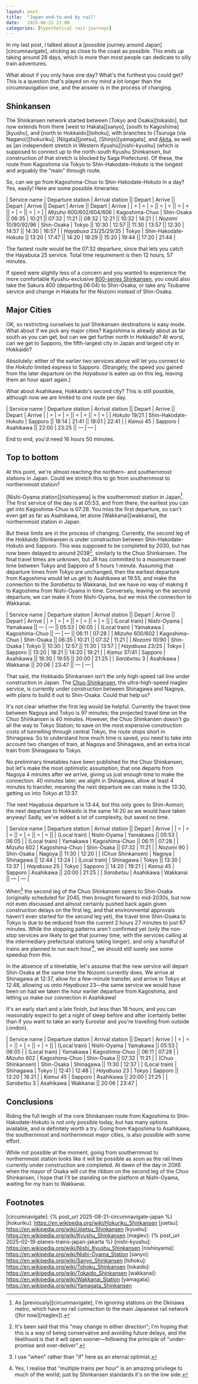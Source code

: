 ```yaml
---
layout: post
title:  "Japan end-to-end by rail"
date:   2025-08-21 21:00
categories: [hypothetical rail journeys]
---
```


In my last post,
I talked about a [possible journey around Japan][circumnavigate],
sticking as close to the coast as possible.
This ends up taking around 28 days,
which is more than most people can dedicate to silly train adventures.

What about if you only have one day?
What's the furthest you could get?
This is a question that's played on my mind a lot longer than the circumnavigation one,
and the answer is in the process of changing.

## Shinkansen

The Shinkansen network started between [Tokyo and Osaka][tokaido],
but now extends from there [west to Hakata][sanyo],
[south to Kagoshima][kyushu],
and [north to Hokkaido][tohoku],
with branches to [Tsuruga (via Nagano)][hokuriku],
[Niigata][joetsu],
[Shinjo][yamagata],
and [Akita][akita],
as well as [an independent stretch in Western Kyushu][nishi-kyushu]
(which is supposed to connect up to the north-south Kyushu Shinkansen,
but construction of that stretch is blocked by Saga Prefecture).
Of these,
the route from Kagoshima via Tokyo to Shin-Hakodate-Hokuto
is the longest and arguably the "main" through route.

So,
can we go from Kagoshima-Chuo to Shin-Hakodate-Hokuto in a day?
Yes, easily!
Here are some possible itineraries:

| Service name | Departure station | Arrival station || Depart | Arrive || Depart | Arrive || Depart | Arrive || Depart | Arrive |
| = | = | = || = | = || = | = || = | = || = | = |
| _Mizuho_ 600/602/604/606 | Kagoshima-Chuo | Shin-Osaka || 06:35 | 10:21 || 07:32 | 11:21 || 08:32 | 12:21 || 10:32 | 14:21 |
| _Nozomi_ 10/90/92/96 | Shin-Osaka | Tokyo || 10:30 | 12:57 || 11:30 | 13:57 || 12:30 | 14:57 || 14:30 | 16:57 |
| _Hayabusa_ 23/25/29/35 | Tokyo | Shin-Hakodate-Hokuto || 13:20 | 17:47 || 14:20 | 18:29 || 15:20 | 19:44 || 17:20 | 21:44 |

The fastest route would be the 07:32 departure,
since that lets you catch the Hayabusa 25 service.
Total time requirement is then 12 hours, 57 minutes.

If speed were slightly less of a concern
and you wanted to experience
the more comfortable Kyushu-exclusive [800-series Shinkansen][800kei],
you could also take the Sakura 400 (departing 06:04) to Shin-Osaka,
or take any Tsubame service and change in Hakata for the Nozomi instead of Shin-Osaka.

## Major Cities

OK,
so restricting ourselves to just Shinkansen destinations is easy mode.
What about if we pick any major cities?
Kagoshima is already about as far south as you can get,
but can we get further north in Hokkaido?
At worst,
can we get to Sapporo,
the fifth-largest city in Japan and largest city in Hokkaido?

Absolutely:
either of the earlier two services above
will let you connect to the _Hokuto_ limited express to Sapporo.
(Strangely,
the speed you gained from the later departure on the _Hayabusa_
is eaten up on this leg,
leaving them an hour apart again.)

What about Asahikawa,
Hokkaido's second city?
This is still possible,
although now we are limited to one route per day.

| Service name | Departure station | Arrival station || Depart | Arrive || Depart | Arrive |
| = | = | = || = | = || = | = |
| _Hokuto_ 19/21 | Shin-Hakodate-Hokuto | Sapporo || 18:14 | 21:41 || 19:01 | 22:41 |
| _Kamui_ 45 | Sapporo | Asahikawa || 22:00 | 23:25 || &mdash; | &mdash; |

End to end,
you'd need 16 hours 50 minutes.

## Top to bottom

At this point,
we're almost reaching the northern- and southernmost stations in Japan.
Could we stretch this to go from southernmost to northernmost station?

[Nishi-Oyama station][nishioyama] is the southernmost station in Japan[^1].
The first service of the day is at 05:53,
and from there,
the earliest you can get into Kagoshima-Chuo is 07:28.
You miss the first departure,
so can't even get as far as Asahikawa,
let alone [Wakkanai][wakkanai],
the northernmost station in Japan.

But these limits are in the process of changing.
Currently,
the second leg of the Hokkaido Shinkansen is under construction
between Shin-Hakodate-Hokuto and Sapporo.
This was supposed to be completed by 2030,
but has now been delayed to around 2038[^2],
similarly to the Chuo Shinkansen.
The final travel times are unknown,
but JR has committed to a _maximum_ travel time between Tokyo and Sapporo
of 5 hours 1 minute.
Assuming that departure times from Tokyo are unchanged,
then the earliest departure from Kagoshima would let us get to Asahikawa at 19:55,
and make the connection to the _Sarobetsu_ to Wakkanai,
but we have no way of making it to Kagoshima from Nishi-Oyama in time.
Conversely,
leaving on the second departure,
we can make it from Nishi-Oyama,
but we miss the connection to Wakkanai.

| Service name | Departure station | Arrival station || Depart | Arrive || Depart | Arrive |
| = | = | = || = | = || = | = ||
| (Local train) | Nishi-Oyama | Yamakawa || &mdash; | &mdash; || 05:53 | 06:05 |
| (Local train) | Yamakawa | Kagoshima-Chuo || &mdash; | &mdash; || 06:11 | 07:28 |
| _Mizuho_ 600/602 | Kagoshima-Chuo | Shin-Osaka || 06:35 | 10:21 || 07:32 | 11:21 |
| _Nozomi_ 10/90 | Shin-Osaka | Tokyo || 10:30 | 12:57 || 11:30 | 13:57 |
| _Hayabusa_ 23/25 | Tokyo | Sapporo || 13:20 | 18:21 || 14:20 | 19:21 |
| _Kamui_ 37/41 | Sapporo | Asahikawa || 18:30 | 19:55 || 20:00 | 21:25 |
| _Sarobetsu_ 3 | Asahikawa | Wakkanai || 20:06 | 23:47 || &mdash; | &mdash; |

That said,
the Hokkaido Shinkansen isn't the only high-speed rail line under construction in Japan.
The [Chuo Shinkansen][chuo],
the ultra-high-speed maglev service,
is currently under construction between Shinagawa and Nagoya,
with plans to build it out to Shin-Osaka.
Could that help us?

It's not clear whether the first leg would be helpful.
Currently the travel time between Nagoya and Tokyo is 97 minutes;
the projected travel time on the Chuo Shinkansen is 40 minutes.
However,
the Chuo Shinkansen doesn't go all the way to Tokyo Station;
to save on the most expensive construction costs of tunnelling through central Tokyo,
the route stops short in Shinagawa.
So to understand how much time is saved,
you need to take into account two changes of train,
at Nagoya and Shinagawa,
and an extra local train from Shinagawa to Tokyo.

No preliminary timetables have been published for the Chuo Shinkansen,
but let's make the most optimistic assumption,
that one departs from Nagoya 4 minutes after we arrive,
giving us just enough time to make the connection.
40 minutes later,
we alight in Shinagawa,
allow at least 4 minutes to transfer,
meaning the next departure we can make is the 13:30,
getting us into Tokyo at 13:37.

The next Hayabusa departure is 13:44,
but this only goes to Shin-Aomori;
the next departure to Hokkaido is the same 14:20 as we would have taken anyway!
Sadly,
we've added a lot of complexity,
but saved no time.

| Service name | Departure station | Arrival station || Depart | Arrive |
| = | = | = || = | = || = | = ||
| (Local train) | Nishi-Oyama | Yamakawa || 05:53 | 06:05 |
| (Local train) | Yamakawa | Kagoshima-Chuo || 06:11 | 07:28 |
| _Mizuho_ 602 | Kagoshima-Chuo | Shin-Osaka || 07:32 | 11:21 |
| _Nozomi_ 90 | Shin-Osaka | Nagoya || 11:30 | 12:20 |
| (Chuo Shinkansen) | Nagoya | Shinagawa || 12:44 | 13:24 |
| (Local train) | Shinagawa | Tokyo || 13:30 | 13:37 <!-- XD --> |
| _Hayabusa_ 25 | Tokyo | Sapporo || 14:20 | 19:21 |
| _Kamui_ 45 | Sapporo | Asahikawa || 20:00 | 21:25 |
| _Sarobetsu_ | Asahikawa | Wakkanai || &mdash; | &mdash; |

When[^3] the second leg of the Chuo Shinkansen opens to Shin-Osaka
(originally scheduled for 2045,
then brought forward to mid-2030s,
but now not even discussed
and almost certainly pushed back again given construction delays on the first leg,
and that environmental approvals haven't even started for the second leg yet),
the travel time Shin-Osaka to Tokyo is due to be reduced
from the current 2 hours 27 minutes to just 67 minutes.
While the stopping patterns aren't confirmed yet
(only the non-stop services are likely to get that journey time,
with the services calling at the intermediary prefectural stations taking longer),
and only a handful of trains are planned to run each hour[^4],
we should still surely see some speedup from this.

In the absence of a timetable,
let's assume that the new service will depart Shin-Osaka
at the same time the Nozomi currently does.
We arrive at Shinagawa at 12:37,
allow for a few-minute transfer,
and arrive in Tokyo at 12:48,
allowing us onto _Hayabusa_ 23&mdash;the same service we would have been on
had we taken the hour earlier departure from Kagoshima,
and letting us make our connection in Asahikawa!

It's an early start and a late finish,
but less than 18 hours,
and you can reasonably expect to get a night of sleep before and after
(certainly better than if you want to take an early Eurostar
and you're travelling from outside London).

| Service name | Departure station | Arrival station || Depart | Arrive |
| = | = | = || = | = || = | = ||
| (Local train) | Nishi-Oyama | Yamakawa || 05:53 | 06:05 |
| (Local train) | Yamakawa | Kagoshima-Chuo || 06:11 | 07:28 |
| _Mizuho_ 602 | Kagoshima-Chuo | Shin-Osaka || 07:32 | 11:21 |
| (Chuo Shinkansen) | Shin-Osaka | Shinagawa || 11:30 | 12:37 |
| (Local train) | Shinagawa | Tokyo || 12:41 | 12:48 |
| _Hayabusa_ 23 | Tokyo | Sapporo || 13:20 | 18:21 |
| _Kamui_ 45 | Sapporo | Asahikawa || 20:00 | 21:25 |
| _Sarobetsu_ 3 | Asahikawa | Wakkanai || 20:06 | 23:47 |

## Conclusions

Riding the full length of the core Shinkansen route
from Kagoshima to Shin-Hakodate-Hokuto
is not only possible today,
but has many options available,
and is definitely worth a try.
Going from Kagoshima to Asahikawa,
the southernmost and northernmost major cities,
is also possible with some effort.

While not possible at the moment,
going from southernmost to northernmost station looks like it will be possible
as soon as the rail lines currently under construction are completed.
At dawn of the day in 20X6
when the mayor of Osaka will cut the ribbon on the second leg of the Chuo Shinkansen,
I hope that I'll be standing on the platform at Nishi-Oyama,
waiting for my train to Wakkanai.

## Footnotes

[^1]: As [previously][circumnavigate],
      I'm ignoring stations on the Okinawa metro,
      which have no rail connection to the main Japanese rail network
      ([for now][maglev]).

[^2]: It's been said that this "may change in either direction";
      I'm hoping that this is a way of being conservative and avoiding future delays,
      and the likelihood is that it will open sooner&mdash;following
      the principle of "under-promise and over-deliver".

[^3]: I use "when" rather than "if" here as an eternal optimist.

[^4]: Yes,
      I realise that "multiple trains per hour"
      is an amazing privilege to much of the world;
      just by Shinkansen standards it's on the low side.

[800kei]: https://en.wikipedia.org/wiki/800_Series_Shinkansen
[akita]: https://en.wikipedia.org/wiki/Akita_Shinkansen
[chuo]: https://en.wikipedia.org/wiki/Chūō_Shinkansen
[circumnavigate]: {% post_url 2025-08-21-circumnavigate-japan %}
[hokuriku]: https://en.wikipedia.org/wiki/Hokuriku_Shinkansen
[joetsu]: https://en.wikipedia.org/wiki/Jōetsu_Shinkansen
[kyushu]: https://en.wikipedia.org/wiki/Kyushu_Shinkansen
[maglev]: {% post_url 2025-02-19-planes-trains-japan-jakarta %}
[nishi-kyushu]: https://en.wikipedia.org/wiki/Nishi_Kyushu_Shinkansen
[nishioyama]: https://en.wikipedia.org/wiki/Nishi-Ōyama_Station
[sanyo]: https://en.wikipedia.org/wiki/Sanyo_Shinkansen
[tohoku]: https://en.wikipedia.org/wiki/Tohoku_Shinkansen
[tokaido]: https://en.wikipedia.org/wiki/Tokaido_Shinkansen
[wakkanai]: https://en.wikipedia.org/wiki/Wakkanai_Station
[yamagata]: https://en.wikipedia.org/wiki/Yamagata_Shinkansen
